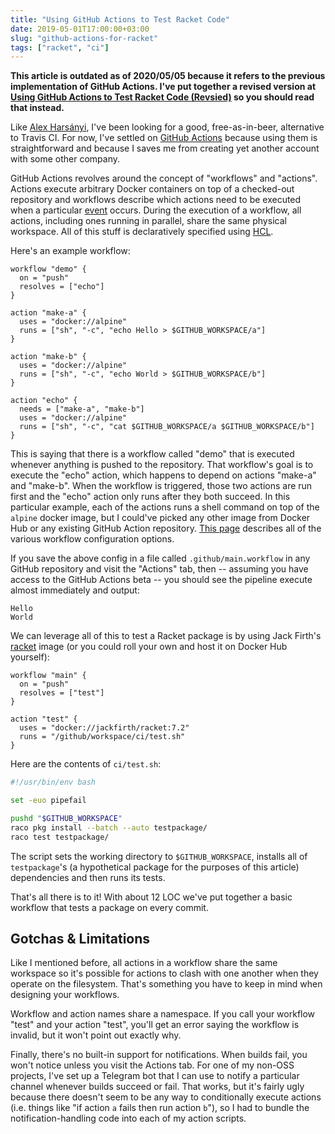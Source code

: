 ```yaml
---
title: "Using GitHub Actions to Test Racket Code"
date: 2019-05-01T17:00:00+03:00
slug: "github-actions-for-racket"
tags: ["racket", "ci"]
---
```


**This article is outdated as of 2020/05/05 because it refers to the
previous implementation of GitHub Actions.  I've put together a revised
version at [Using GitHub Actions to Test Racket Code (Revsied)] so you
should read that instead.**

[Using GitHub Actions to Test Racket Code (Revsied)]: /2020/05/05/github-actions-for-racket-revised


Like [Alex Harsányi][alex-hhh], I've been looking for a good,
free-as-in-beer, alternative to Travis CI.  For now, I've settled on
[GitHub Actions][actions] because using them is straightforward and
because I saves me from creating yet another account with some other
company.

<!--more-->

GitHub Actions revolves around the concept of "workflows" and
"actions".  Actions execute arbitrary Docker containers on top of a
checked-out repository and workflows describe which actions need to be
executed when a particular [event] occurs.  During the execution of a
workflow, all actions, including ones running in parallel, share the
same physical workspace.  All of this stuff is declaratively specified
using [HCL].

Here's an example workflow:

```hcl
workflow "demo" {
  on = "push"
  resolves = ["echo"]
}

action "make-a" {
  uses = "docker://alpine"
  runs = ["sh", "-c", "echo Hello > $GITHUB_WORKSPACE/a"]
}

action "make-b" {
  uses = "docker://alpine"
  runs = ["sh", "-c", "echo World > $GITHUB_WORKSPACE/b"]
}

action "echo" {
  needs = ["make-a", "make-b"]
  uses = "docker://alpine"
  runs = ["sh", "-c", "cat $GITHUB_WORKSPACE/a $GITHUB_WORKSPACE/b"]
}
```

This is saying that there is a workflow called "demo" that is executed
whenever anything is pushed to the repository.  That workflow's goal
is to execute the "echo" action, which happens to depend on actions
"make-a" and "make-b".  When the workflow is triggered, those two
actions are run first and the "echo" action only runs after they both
succeed.  In this particular example, each of the actions runs a shell
command on top of the `alpine` docker image, but I could've picked any
other image from Docker Hub or any existing GitHub Action repository.
[This page][docs] describes all of the various workflow configuration
options.

If you save the above config in a file called `.github/main.workflow`
in any GitHub repository and visit the "Actions" tab, then -- assuming
you have access to the GitHub Actions beta -- you should see the
pipeline execute almost immediately and output:

    Hello
    World

We can leverage all of this to test a Racket package is by using Jack
Firth's [racket] image (or you could roll your own and host it on
Docker Hub yourself):

```hcl
workflow "main" {
  on = "push"
  resolves = ["test"]
}

action "test" {
  uses = "docker://jackfirth/racket:7.2"
  runs = "/github/workspace/ci/test.sh"
}
```

Here are the contents of `ci/test.sh`:

```bash
#!/usr/bin/env bash

set -euo pipefail

pushd "$GITHUB_WORKSPACE"
raco pkg install --batch --auto testpackage/
raco test testpackage/
```

The script sets the working directory to `$GITHUB_WORKSPACE`, installs
all of `testpackage`'s (a hypothetical package for the purposes of
this article) dependencies and then runs its tests.

That's all there is to it!  With about 12 LOC we've put together a
basic workflow that tests a package on every commit.

## Gotchas & Limitations

Like I mentioned before, all actions in a workflow share the same
workspace so it's possible for actions to clash with one another when
they operate on the filesystem.  That's something you have to keep in
mind when designing your workflows.

Workflow and action names share a namespace.  If you call your
workflow "test" and your action "test", you'll get an error saying the
workflow is invalid, but it won't point out exactly why.

Finally, there's no built-in support for notifications.  When builds
fail, you won't notice unless you visit the Actions tab.  For one of
my non-OSS projects, I've set up a Telegram bot that I can use to
notify a particular channel whenever builds succeed or fail.  That
works, but it's fairly ugly because there doesn't seem to be any way
to conditionally execute actions (i.e. things like "if action `a`
fails then run action `b`"), so I had to bundle the
notification-handling code into each of my action scripts.


[HCL]: https://github.com/hashicorp/hcl
[actions]: https://github.com/features/actions
[alex-hhh]: https://alex-hhh.github.io/2019/04/build-racket-packages-with-azure-pipelines.html
[docs]: https://developer.github.com/actions/managing-workflows/workflow-configuration-options/
[event]: https://developer.github.com/actions/managing-workflows/workflow-configuration-options/#events-supported-in-workflow-files
[racket]: https://hub.docker.com/r/jackfirth/racket
